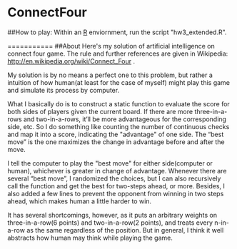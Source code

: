 ConnectFour
===========

##How to play:
Within an [R](https://cran.r-project.org) enviornment, run the script "hw3_extended.R".

===========
##About
Here's my solution of artificial intelligence on connect four game. The rule and further references are given in Wikipedia: http://en.wikipedia.org/wiki/Connect_Four . 

My solution is by no means a perfect one to this problem, but rather a intuition of how human(at least for the case of myself) might play this game and simulate its process by computer.

What I basically do is to construct a static function to evaluate the score for both sides of players given the current board. If there are more three-in-a-rows and two-in-a-rows, it’ll be more advantageous for the corresponding side, etc. So I do something like counting the number of continuous checks and map it into a score, indicating the "advantage" of one side. The “best move” is the one maximizes the change in advantage before and after the move. 

I tell the computer to play the "best move" for either side(computer or human), whichever is greater in change of advantage. Whenever there are several “best move”, I randomized the choices, but I can also recursively call the function and get the best for two-steps ahead, or more. Besides, I also added a few lines to prevent the opponent from winning in two steps ahead, which makes human a little harder to win. 

It has several shortcomings, however, as it puts an arbitrary weights on three-in-a-row(6 points) and two-in-a-row(2 points), and treats every n-in-a-row as the same regardless of the position. But in general, I think it well abstracts how human may think while playing the game.
